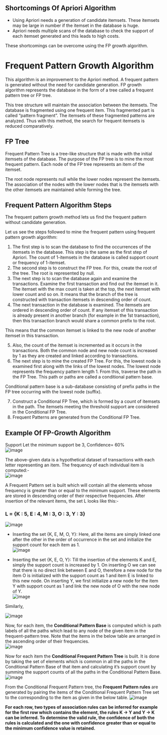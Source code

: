 ## Shortcomings Of Apriori Algorithm
- Using Apriori needs a generation of candidate itemsets. These itemsets may be large in number if the itemset in the database is huge.
- Apriori needs multiple scans of the database to check the support of each itemset generated and this leads to high costs.

These shortcomings can be overcome using the FP growth algorithm.

# Frequent Pattern Growth Algorithm
This algorithm is an improvement to the Apriori method. A frequent pattern is generated without the need for candidate generation. FP growth algorithm represents the database in the form of a tree called a frequent pattern tree or FP tree.

This tree structure will maintain the association between the itemsets. The database is fragmented using one frequent item. This fragmented part is called “pattern fragment”. The itemsets of these fragmented patterns are analyzed. Thus with this method, the search for frequent itemsets is reduced comparatively.

## FP Tree
Frequent Pattern Tree is a tree-like structure that is made with the initial itemsets of the database. The purpose of the FP tree is to mine the most frequent pattern. Each node of the FP tree represents an item of the itemset.

The root node represents null while the lower nodes represent the itemsets. The association of the nodes with the lower nodes that is the itemsets with the other itemsets are maintained while forming the tree.

## Frequent Pattern Algorithm Steps
The frequent pattern growth method lets us find the frequent pattern without candidate generation.

Let us see the steps followed to mine the frequent pattern using frequent pattern growth algorithm:

1) The first step is to scan the database to find the occurrences of the itemsets in the database. This step is the same as the first step of Apriori. The count of 1-itemsets in the database is called support count or frequency of 1-itemset.
2) The second step is to construct the FP tree. For this, create the root of the tree. The root is represented by null.
3) The next step is to scan the database again and examine the transactions. Examine the first transaction and find out the itemset in it. The itemset with the max count is taken at the top, the next itemset with lower count and so on. It means that the branch of the tree is constructed with transaction itemsets in descending order of count.
4) The next transaction in the database is examined. The itemsets are ordered in descending order of count. If any itemset of this transaction is already present in another branch (for example in the 1st transaction), then this transaction branch would share a common prefix to the root.

This means that the common itemset is linked to the new node of another itemset in this transaction.

5) Also, the count of the itemset is incremented as it occurs in the transactions. Both the common node and new node count is increased by 1 as they are created and linked according to transactions.
6) The next step is to mine the created FP Tree. For this, the lowest node is examined first along with the links of the lowest nodes. The lowest node represents the frequency pattern length 1. From this, traverse the path in the FP Tree. This path or paths are called a conditional pattern base.

Conditional pattern base is a sub-database consisting of prefix paths in the FP tree occurring with the lowest node (suffix).

7) Construct a Conditional FP Tree, which is formed by a count of itemsets in the path. The itemsets meeting the threshold support are considered in the Conditional FP Tree.
8) Frequent Patterns are generated from the Conditional FP Tree.

## Example Of FP-Growth Algorithm
Support Let the minimum support be 3, Confidence= 60% \
![image](https://user-images.githubusercontent.com/58425689/107868357-0b6c2880-6eac-11eb-8974-b4eaa4780a6d.png)

The above-given data is a hypothetical dataset of transactions with each letter representing an item. The frequency of each individual item is computed:- \
![image](https://user-images.githubusercontent.com/58425689/107868404-2179e900-6eac-11eb-9c3b-dc6d780f6fd7.png)

A Frequent Pattern set is built which will contain all the elements whose frequency is greater than or equal to the minimum support. These elements are stored in descending order of their respective frequencies. After insertion of the relevant items, the set L looks like this:-
### L = {K : 5, E : 4, M : 3, O : 3, Y : 3}

![image](https://user-images.githubusercontent.com/58425689/107868415-42dad500-6eac-11eb-9243-ce3d54e537db.png)

- Inserting the set {K, E, M, O, Y}:
Here, all the items are simply linked one after the other in the order of occurrence in the set and initialize the support count for each item as 1. \
![image](https://user-images.githubusercontent.com/58425689/107868421-5423e180-6eac-11eb-986a-a8a4e8e32750.png)

- Inserting the set {K, E, O, Y}:
Till the insertion of the elements K and E, simply the support count is increased by 1. On inserting O we can see that there is no direct link between E and O, therefore a new node for the item O is initialized with the support count as 1 and item E is linked to this new node. On inserting Y, we first initialize a new node for the item Y with support count as 1 and link the new node of O with the new node of Y. \
![image](https://user-images.githubusercontent.com/58425689/107868436-7c134500-6eac-11eb-8266-080c293dc7f3.png)

Similarly,

![image](https://user-images.githubusercontent.com/58425689/107868443-87ff0700-6eac-11eb-9b06-dacdaef6bec8.png)

Now, for each item, the **Conditional Pattern Base** is computed which is path labels of all the paths which lead to any node of the given item in the frequent-pattern tree. Note that the items in the below table are arranged in the ascending order of their frequencies. \
![image](https://user-images.githubusercontent.com/58425689/107868453-98af7d00-6eac-11eb-9ca3-81f764230b5e.png)

Now for each item the **Conditional Frequent Pattern Tree** is built. It is done by taking the set of elements which is common in all the paths in the Conditional Pattern Base of that item and calculating it’s support count by summing the support counts of all the paths in the Conditional Pattern Base. \
![image](https://user-images.githubusercontent.com/58425689/107868464-a8c75c80-6eac-11eb-884c-5452398f0859.png)

From the Conditional Frequent Pattern tree, the **Frequent Pattern rules** are generated by pairing the items of the Conditional Frequent Pattern Tree set to the corresponding to the item as given in the below table.
![image](https://user-images.githubusercontent.com/58425689/107868490-cbf20c00-6eac-11eb-8c7f-b5ae7ebe3be1.png)

**For each row, two types of association rules can be inferred for example for the first row which contains the element, the rules K -> Y and Y -> K can be inferred. To determine the valid rule, the confidence of both the rules is calculated and the one with confidence greater than or equal to the minimum confidence value is retained.**


